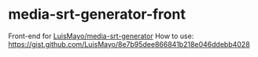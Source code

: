 # media-srt-generator-front
Front-end for [LuisMayo/media-srt-generator](https://github.com/LuisMayo/media-srt-generator)
How to use: https://gist.github.com/LuisMayo/8e7b95dee866841b218e046ddebb4028
